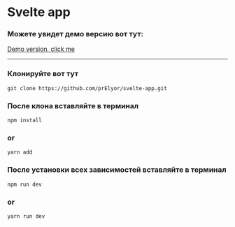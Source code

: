 # Svelte app

### Можете увидет демо версию вот тут:
[Demo version, click me](https://svelte-app-r80125poq-prelyor.vercel.app/#/)

<hr>

### Клонируйте вот тут

    git clone https://github.com/prElyor/svelte-app.git

### После клона вставляйте в терминал 
    npm install
### or
    yarn add

### После установки всех зависимостей вставляйте в терминал
    npm run dev
### or
    yarn run dev
    
